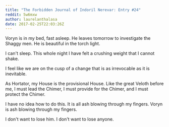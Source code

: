 ```yaml
---
title: "The Forbidden Journal of Indoril Nerevar: Entry #24"
reddit: 5w6mxw
author: laurelanthalasa
date: 2017-02-25T22:03:26Z
---
```


Voryn is in my bed, fast asleep.  He leaves tomorrow to investigate the Shaggy men.  He is beautiful in the torch light.

I can't sleep.  This whole night I have felt a crushing weight that I cannot shake.

I feel like we are on the cusp of a change that is as irrevocable as it is inevitable.

As Hortator, my House is the provisional House.  Like the great Veloth before me, I must lead the Chimer, I must provide for the Chimer, and I must protect the Chimer.

I have no idea how to do this.  It is all ash blowing through my fingers.  Voryn is ash blowing through my fingers.

I don't want to lose him.  I don't want to lose anyone.

